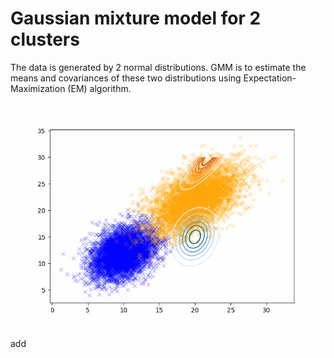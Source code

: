 # Gaussian mixture model for 2 clusters

The data is generated by 2 normal distributions. GMM is to estimate the means and covariances of these two distributions using Expectation-Maximization (EM) algorithm.

![Here](https://github.com/xl0418/GMM/blob/main/test3.gif)
 
add